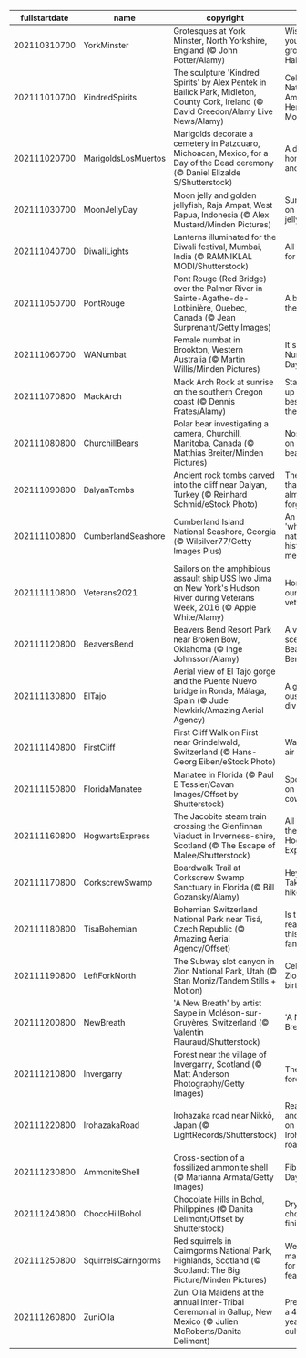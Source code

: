 |fullstartdate|name|copyright|title|image|
|--|--|--|--|--|
202110310700|YorkMinster|Grotesques at York Minster, North Yorkshire, England (© John Potter/Alamy)|Wishing you a grotesque Halloween|![](/en-US/2021/11/202110310700YorkMinster.jpg)|
202111010700|KindredSpirits|The sculpture 'Kindred Spirits' by Alex Pentek in Bailick Park, Midleton, County Cork, Ireland (© David Creedon/Alamy Live News/Alamy)|Celebrating Native American Heritage Month|![](/en-US/2021/11/202111010700KindredSpirits.jpg)|
202111020700|MarigoldsLosMuertos|Marigolds decorate a cemetery in Patzcuaro, Michoacan, Mexico, for a Day of the Dead ceremony (© Daniel Elizalde S/Shutterstock)|A day to honor the ancestors|![](/en-US/2021/11/202111020700MarigoldsLosMuertos.jpg)|
202111030700|MoonJellyDay|Moon jelly and golden jellyfish, Raja Ampat, West Papua, Indonesia (© Alex Mustard/Minden Pictures)|Sunshine on a moon jelly|![](/en-US/2021/11/202111030700MoonJellyDay.jpg)|
202111040700|DiwaliLights|Lanterns illuminated for the Diwali festival, Mumbai, India (© RAMNIKLAL MODI/Shutterstock)|All aglow for Diwali|![](/en-US/2021/11/202111040700DiwaliLights.jpg)|
202111050700|PontRouge|Pont Rouge (Red Bridge) over the Palmer River in Sainte-Agathe-de-Lotbinière, Quebec, Canada (© Jean Surprenant/Getty Images)|A bridge to the past|![](/en-US/2021/11/202111050700PontRouge.jpg)|
202111060700|WANumbat|Female numbat in Brookton, Western Australia (© Martin Willis/Minden Pictures)|It's World Numbat Day!|![](/en-US/2021/11/202111060700WANumbat.jpg)|
202111070800|MackArch|Mack Arch Rock at sunrise on the southern Oregon coast (© Dennis Frates/Alamy)|Stacking up with the best of them|![](/en-US/2021/11/202111070800MackArch.jpg)|
202111080800|ChurchillBears|Polar bear investigating a camera, Churchill, Manitoba, Canada (© Matthias Breiter/Minden Pictures)|Nosing in on a polar bear pair|![](/en-US/2021/11/202111080800ChurchillBears.jpg)|
202111090800|DalyanTombs|Ancient rock tombs carved into the cliff near Dalyan, Turkey (© Reinhard Schmid/eStock Photo)|The land that time almost forgot|![](/en-US/2021/11/202111090800DalyanTombs.jpg)|
202111100800|CumberlandSeashore|Cumberland Island National Seashore, Georgia (© Wilsilver77/Getty Images Plus)|An island 'where nature and history meet'|![](/en-US/2021/11/202111100800CumberlandSeashore.jpg)|
202111110800|Veterans2021|Sailors on the amphibious assault ship USS Iwo Jima on New York's Hudson River during Veterans Week, 2016 (© Apple White/Alamy)|Honoring our veterans|![](/en-US/2021/11/202111110800Veterans2021.jpg)|
202111120800|BeaversBend|Beavers Bend Resort Park near Broken Bow, Oklahoma (© Inge Johnsson/Alamy)|A vivid scene from Beavers Bend|![](/en-US/2021/11/202111120800BeaversBend.jpg)|
202111130800|ElTajo|Aerial view of El Tajo gorge and the Puente Nuevo bridge in Ronda, Málaga, Spain (© Jude Newkirk/Amazing Aerial Agency)|A gorge-ous town divided|![](/en-US/2021/11/202111130800ElTajo.jpg)|
202111140800|FirstCliff|First Cliff Walk on First near Grindelwald, Switzerland (© Hans-Georg Eiben/eStock Photo)|Walking on air|![](/en-US/2021/11/202111140800FirstCliff.jpg)|
202111150800|FloridaManatee|Manatee in Florida (© Paul E Tessier/Cavan Images/Offset by Shutterstock)|Spotlight on the 'sea cow'|![](/en-US/2021/11/202111150800FloridaManatee.jpg)|
202111160800|HogwartsExpress|The Jacobite steam train crossing the Glenfinnan Viaduct in Inverness-shire, Scotland (© The Escape of Malee/Shutterstock)|All aboard the Hogwarts Express|![](/en-US/2021/11/202111160800HogwartsExpress.jpg)|
202111170800|CorkscrewSwamp|Boardwalk Trail at Corkscrew Swamp Sanctuary in Florida (© Bill Gozansky/Alamy)|Hey you: Take a hike!|![](/en-US/2021/11/202111170800CorkscrewSwamp.jpg)|
202111180800|TisaBohemian|Bohemian Switzerland National Park near Tisá, Czech Republic (© Amazing Aerial Agency/Offset)|Is this the real leaf? Is this just fantasy?|![](/en-US/2021/11/202111180800TisaBohemian.jpg)|
202111190800|LeftForkNorth|The Subway slot canyon in Zion National Park, Utah (© Stan Moniz/Tandem Stills + Motion)|Celebrating Zion's birthday|![](/en-US/2021/11/202111190800LeftForkNorth.jpg)|
202111200800|NewBreath|'A New Breath' by artist Saype in Moléson-sur-Gruyères, Switzerland (© Valentin Flauraud/Shutterstock)|'A New Breath'|![](/en-US/2021/11/202111200800NewBreath.jpg)|
202111210800|Invergarry|Forest near the village of Invergarry, Scotland (© Matt Anderson Photography/Getty Images)|The frosted forest|![](/en-US/2021/11/202111210800Invergarry.jpg)|
202111220800|IrohazakaRoad|Irohazaka road near Nikkō, Japan (© LightRecords/Shutterstock)|Reading and riding on Irohazaka road|![](/en-US/2021/11/202111220800IrohazakaRoad.jpg)|
202111230800|AmmoniteShell|Cross-section of a fossilized ammonite shell (© Marianna Armata/Getty Images)|Fibonacci Day|![](/en-US/2021/11/202111230800AmmoniteShell.jpg)|
202111240800|ChocoHillBohol|Chocolate Hills in Bohol, Philippines (© Danita Delimont/Offset by Shutterstock)|Dry, with a chocolaty finish|![](/en-US/2021/11/202111240800ChocoHillBohol.jpg)|
202111250800|SquirrelsCairngorms|Red squirrels in Cairngorms National Park, Highlands, Scotland (© Scotland: The Big Picture/Minden Pictures)|Wee mascots for today's feast|![](/en-US/2021/11/202111250800SquirrelsCairngorms.jpg)|
202111260800|ZuniOlla|Zuni Olla Maidens at the annual Inter-Tribal Ceremonial in Gallup, New Mexico (© Julien McRoberts/Danita Delimont)|Preserving a 4,000-year-old culture|![](/en-US/2021/11/202111260800ZuniOlla.jpg)|
